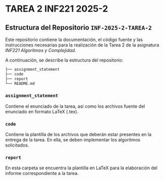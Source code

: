 # TAREA 2 INF221 2025-2

## Estructura del Repositorio `INF-2025-2-TAREA-2`  

Este repositorio contiene la documentación, el código fuente y las instrucciones necesarias para la realización de la Tarea 2 de la asignatura *INF221 Algoritmos y Complejidad*.  

A continuación, se describe la estructura del repositorio:  

```bash
├── assignment_statement
├── code
├── report
└── README.md
```

### `assignment_statement`
Contiene el enunciado de la tarea, así como los archivos fuente del enunciado en formato LaTeX (.tex).

### `code`
Contiene la plantilla de los archivos que deberán estar presentes en la entrega de la tarea. En ella, se deben implementar los algoritmos solicitados.

### `report`
En esta carpeta se encuentra la plantilla en LaTeX para la elaboración del informe correspondiente a la tarea.
